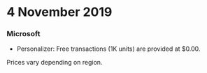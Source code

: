 # 4 November 2019

### Microsoft

- Personalizer: Free transactions (1K units) are provided at $0.00.

Prices vary depending on region.